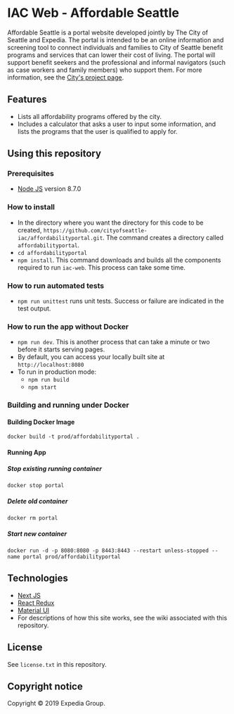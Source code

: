 # IAC Web - Affordable Seattle

Affordable Seattle is a portal website developed jointly by The City of Seattle and Expedia.
The portal is intended to be an online information and screening tool to connect individuals and
families to City of Seattle benefit programs and services that can lower their cost of living.
The portal will support benefit seekers and the professional and informal navigators (such as
case workers and family members) who support them.
For more information, see the [City's project page](http://www.seattle.gov/innovation-advisory-council/projects/affordability-portal).

## Features

- Lists all affordability programs offered by the city.
- Includes a calculator that asks a user to input some information, and lists the programs that
  the user is qualified to apply for.

## Using this repository

### Prerequisites

- [Node JS](https://nodejs.org/en/) version 8.7.0

### How to install

- In the directory where you want the directory for this code to be created,
  `https://github.com/cityofseattle-iac/affordabilityportal.git`. The command creates a directory called `affordabilityportal`.
- `cd affordabilityportal`
- `npm install`.  This command downloads and builds all the components required to run `iac-web`. This process can take some time.

### How to run automated tests

- `npm run unittest` runs unit tests. Success or failure are indicated in the test output.

### How to run the app without Docker

- `npm run dev`. This is another process that can take a minute or two before it starts serving pages.
- By default, you can access your locally built site at `http://localhost:8080`
- To run in production mode:
    - `npm run build`
    - `npm start`

### Building and running under Docker

#### Building Docker Image
`docker build -t prod/affordabilityportal .`

#### Running App
##### Stop existing running container
`docker stop portal`

##### Delete old container
`docker rm portal`

##### Start new container
`docker run -d -p 8080:8080 -p 8443:8443 --restart unless-stopped --name portal prod/affordabilityportal`


## Technologies

- [Next JS](https://nextjs.org/)
- [React Redux](https://react-redux.js.org/)
- [Material UI](https://material-ui.com/)
- For descriptions of how this site works, see the wiki associated with this repository.

## License

See `license.txt` in this repository.

## Copyright notice

Copyright &copy; 2019 Expedia Group.